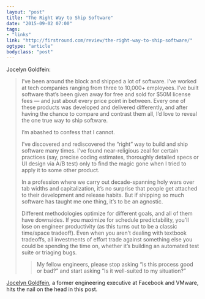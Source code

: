 ```yaml
---
layout: "post"
title: "The Right Way to Ship Software"
date: "2015-09-02 07:00"
tags: 
- "links"
link: "http://firstround.com/review/the-right-way-to-ship-software/"
ogtype: "article"
bodyclass: "post"
---
```


Jocelyn Goldfein:

> I’ve been around the block and shipped a lot of software. I’ve worked at tech companies ranging from three to 10,000+ employees. I’ve built software that’s been given away for free and sold for $50M license fees — and just about every price point in between. Every one of these products was developed and delivered differently, and after having the chance to compare and contrast them all, I’d love to reveal the one true way to ship software.
> 
> I’m abashed to confess that I cannot.
> 
> I’ve discovered and rediscovered the “right” way to build and ship software many times. I’ve found near-religious zeal for certain practices (say, precise coding estimates, thoroughly detailed specs or UI design via A/B test) only to find the magic gone when I tried to apply it to some other product.
> 
> In a profession where we carry out decade-spanning holy wars over tab widths and capitalization, it’s no surprise that people get attached to their development and release habits. But if shipping so much software has taught me one thing, it’s to be an agnostic.
>
> Different methodologies optimize for different goals, and all of them have downsides. If you maximize for schedule predictability, you’ll lose on engineer productivity (as this turns out to be a classic time/space tradeoff). Even when you aren’t dealing with textbook tradeoffs, all investments of effort trade against something else you could be spending the time on, whether it’s building an automated test suite or triaging bugs.
> 
> > My fellow engineers, please stop asking “Is this process good or bad?” and start asking “Is it well-suited to my situation?”

[Jocelyn Goldfein](https://www.linkedin.com/in/jgoldfein), a former engineering executive at Facebook and VMware, hits the nail on the head in this post.